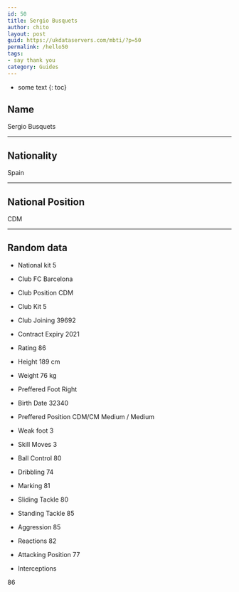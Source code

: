 ```yaml
---
id: 50
title: Sergio Busquets
author: chito
layout: post
guid: https://ukdataservers.com/mbti/?p=50
permalink: /hello50
tags:
- say thank you
category: Guides
---
```


* some text
{: toc}


## Name  
Sergio Busquets 

* * *

## Nationality  
Spain 

* * *

## National Position  
CDM 

* * *

## Random data 

  * National kit 
5 

  * Club 
FC Barcelona 

  * Club Position 
CDM 

  * Club Kit 
5 

  * Club Joining 
39692 

  * Contract Expiry 
2021 

  * Rating 
86 

  * Height 
189 cm 

  * Weight 
76 kg 

  * Preffered Foot 
Right 

  * Birth Date 
32340 

  * Preffered Position 
CDM/CM Medium / Medium 

  * Weak foot 
3 

  * Skill Moves 
3 

  * Ball Control 
80 

  * Dribbling 
74 

  * Marking 
81 

  * Sliding Tackle 
80 

  * Standing Tackle 
85 

  * Aggression 
85 

  * Reactions 
82 

  * Attacking Position 
77 

  * Interceptions 

86